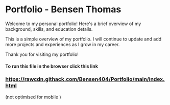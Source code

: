 # Portfolio - Bensen Thomas

Welcome to my personal portfolio! Here's a brief overview of my background, skills, and education details.


This is a simple overview of my portfolio. I will continue to update and add more projects and experiences as I grow in my career.

Thank you for visiting my portfolio!

#### To run this file in the browser click this link ###
###  https://rawcdn.githack.com/Bensen404/Portfolio/main/index.html
(not optimised for mobile )
